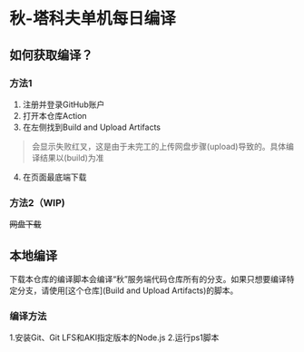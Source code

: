 # 秋-塔科夫单机每日编译

## 如何获取编译？

### 方法1
1. 注册并登录GitHub账户
2. 打开本仓库Action
3. 在左侧找到Build and Upload Artifacts
> 会显示失败红叉，这是由于未完工的上传网盘步骤(upload)导致的。具体编译结果以(build)为准
4. 在页面最底端下载

### 方法2（WIP)

~~网盘下载~~

## 本地编译

下载本仓库的编译脚本会编译“秋”服务端代码仓库所有的分支。如果只想要编译特定分支，请使用[这个仓库](Build and Upload Artifacts)的脚本。

### 编译方法

1.安装Git、Git LFS和AKI指定版本的Node.js
2.运行ps1脚本
